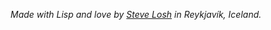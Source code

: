 <i>Made with Lisp and love by [Steve Losh][] in Reykjavík, Iceland.</i>

[Steve Losh]: http://stevelosh.com/

<script>
  (function(i,s,o,g,r,a,m){i['GoogleAnalyticsObject']=r;i[r]=i[r]||function(){
  (i[r].q=i[r].q||[]).push(arguments)},i[r].l=1*new Date();a=s.createElement(o),
  m=s.getElementsByTagName(o)[0];a.async=1;a.src=g;m.parentNode.insertBefore(a,m)
  })(window,document,'script','//www.google-analytics.com/analytics.js','ga');

  ga('create', 'UA-15328874-3', 'auto');
  ga('send', 'pageview');

</script>

